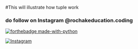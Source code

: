 #This will illustrate how tuple work 

### do follow on Instagram @rochakeducation.coding <SocialIcon url="https://www.instagram.com/rochakeducation.coding/" />

[![forthebadge made-with-python](http://ForTheBadge.com/images/badges/made-with-python.svg)](https://www.python.org/)

[![Instagram](https://badgen.net/badge/icon/instagram?icon=instagram&label)](https://https://discord.com/)